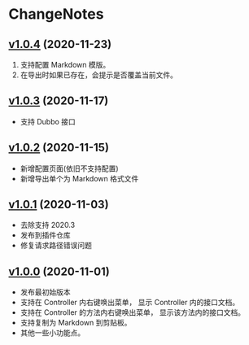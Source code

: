 # ChangeNotes


## [v1.0.4](https://github.com/liuzhihang/doc-view/releases/tag/v1.0.4) (2020-11-23)

1. 支持配置 Markdown 模版。
2. 在导出时如果已存在，会提示是否覆盖当前文件。

## [v1.0.3](https://github.com/liuzhihang/doc-view/releases/tag/v1.0.3) (2020-11-17)

- 支持 Dubbo 接口

## [v1.0.2](https://github.com/liuzhihang/doc-view/releases/tag/v1.0.2) (2020-11-15)

- 新增配置页面(依旧不支持配置)
- 新增导出单个为 Markdown 格式文件


## [v1.0.1](https://github.com/liuzhihang/doc-view/releases/tag/v1.0.1) (2020-11-03)

- 去除支持 2020.3
- 发布到插件仓库
- 修复请求路径错误问题


## [v1.0.0](https://github.com/liuzhihang/doc-view/releases/tag/v1.0.0) (2020-11-01)

- 发布最初始版本
- 支持在 Controller 内右键唤出菜单， 显示 Controller 内的接口文档。
- 支持在 Controller 的方法内右键唤出菜单， 显示该方法内的接口文档。
- 支持复制为 Markdown 到剪贴板。
- 其他一些小功能点。
